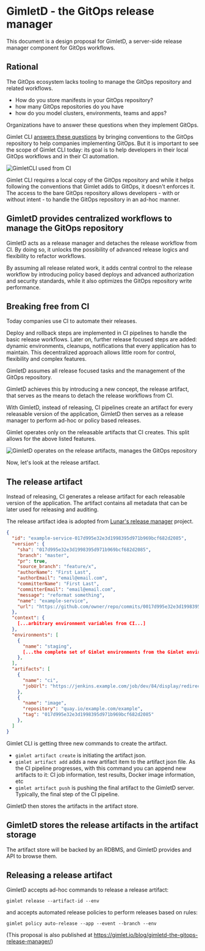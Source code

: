 # GimletD - the GitOps release manager

This document is a design proposal for GimletD, a server-side release manager component for GitOps workflows.

## Rational

The GitOps ecosystem lacks tooling to manage the GitOps repository and related workflows.

- How do you store manifests in your GitOps repository?
- how many GitOps repositories do you have
- how do you model clusters, environments, teams and apps?

Organizations have to answer these questions when they implement GitOps.

Gimlet CLI [answers these questions]([https://gimlet.io/gimlet-cli/concepts/](https://gimlet.io/gimlet-cli/concepts/)) by bringing conventions to the GitOps repository to help companies implementing GitOps.
But it is important to see the scope of Gimlet CLI today: its goal is to help developers in their local GitOps workflows and in their CI automation.

![GimletCLI used from CI](https://gimlet.io/gitops-with-ci.png)

Gimlet CLI requires a local copy of the GitOps repository and while it helps following the conventions that Gimlet adds to GitOps, it doesn't enforces it.
The access to the bare GitOps repository allows developers - with or without intent - to handle the GitOps repository in an ad-hoc manner.

## GimletD provides centralized workflows to manage the GitOps repository

GimletD acts as a release manager and detaches the release workflow from CI. By doing so, it unlocks the possibility of advanced release logics and flexibility to refactor workflows.

By assuming all release related work, it adds central control to the release workflow by introducing policy based deploys and advanced authorization and security standards, while it also optimizes the GitOps repository write performance.

## Breaking free from CI

Today companies use CI to automate their releases.

Deploy and rollback steps are implemented in CI pipelines to handle the basic release workflows.
Later on, further release focused steps are added: dynamic environments, cleanups, notifications
that every application has to maintain. This decentralized approach allows little room for control, flexibility and complex features.

GimletD assumes all release focused tasks and the management of the GitOps repository.

GimletD achieves this by introducing a new concept, the release artifact, that serves as the means to detach the release workflows from CI.

With GimletD, instead of releasing, CI pipelines create an artifact for every releasable version of the application,
GimletD then serves as a release manager to perform ad-hoc or policy based releases.

Gimlet operates only on the releasable artifacts that CI creates. This split allows for the above listed features.

![GimletD operates on the release artifacts, manages the GitOps repository](https://gimlet.io/gimletd-with-gitops.png)

Now, let's look at the release artifact.

## The release artifact

Instead of releasing, CI generates a release artifact for each releasable version of the application. The artifact contains all metadata that can be later used for releasing and auditing.

The release artifact idea is adopted from [Lunar's release manager](https://github.com/lunarway/release-manager) project.

```json
{
  "id": "example-service-017d995e32e3d1998395d971b969bcf682d2085",
  "version": {
    "sha": "017d995e32e3d1998395d971b969bcf682d2085",
    "branch": "master",
    "pr": true,
    "source_branch": "feature/x", 
    "authorName": "First Last",
    "authorEmail": "email@email.com",
    "committerName": "First Last",
    "committerEmail": "email@email.com",
    "message": "reformat something",
    "name": "example-service",
    "url": "https://github.com/owner/repo/commits/0017d995e32e3d1998395d971b969bcf682d2085",
  },
  "context": {
    [...arbitrary environment variables from CI...]  
  },
  "environments": [
    {
      "name": "staging",
      [...the complete set of Gimlet environments from the Gimlet environment files...]  
    },    
  ],
  "artifacts": [
    {
      "name": "ci",
      "jobUrl": "https://jenkins.example.com/job/dev/84/display/redirect",
    },
    {
      "name": "image",
      "repository": "quay.io/example.com/example",
      "tag": "017d995e32e3d1998395d971b969bcf682d2085"
    },
  ]
}
```

Gimlet CLI is getting three new commands to create the artifact.

- `gimlet artifact create` is initiating the artifact json.
- `gimlet artifact add` adds a new artifact item to the artifact json file. As the CI pipeline progresses, with this command you can append new artifacts to it: CI job information, test results, Docker image information, etc
- `gimlet artifact push` is pushing the final artifact to the GimletD server. Typically, the final step of the CI pipeline.

GimletD then stores the artifacts in the artifact store.

## GimletD stores the release artifacts in the artifact storage

The artifact store will be backed by an RDBMS, and GimletD provides and API to browse them.

## Releasing a release artifact

GimletD accepts ad-hoc commands to release a release artifact:

`gimlet release --artifact-id --env`

and accepts automated release policies to perform releases based on rules:

`gimlet policy auto-release --app --event --branch --env`

(This proposal is also published at https://gimlet.io/blog/gimletd-the-gitops-release-manager/)
